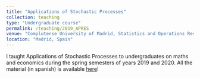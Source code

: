 ```yaml
---
title: "Applications of Stochastic Processes"
collection: teaching
type: "Undergraduate course"
permalink: /teaching/2019_APRES
venue: "Complutense University of Madrid, Statistics and Operations Research Department"
location: "Madrid, Spain"
---
```


I taught Applications of Stochastic Processes to undergraduates on maths and economics during the spring semesters of years 2019 and 2020.
All the material (in spanish) is available [here](/files/apres.pdf)!
